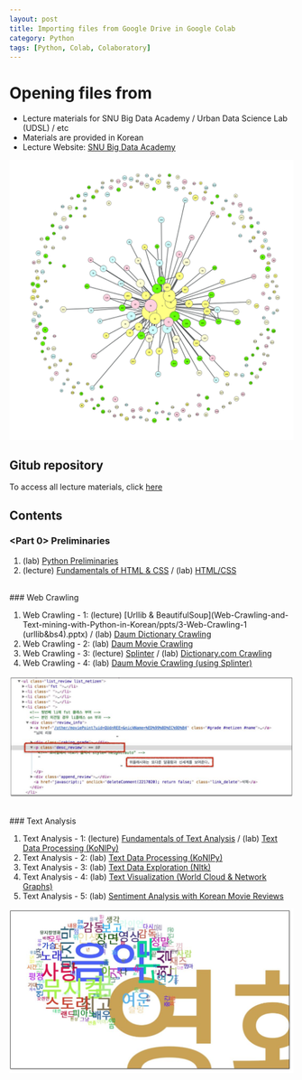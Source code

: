 ```yaml
---
layout: post
title: Importing files from Google Drive in Google Colab
category: Python
tags: [Python, Colab, Colaboratory]
---
```


# Opening files from 

* Lecture materials for SNU Big Data Academy / Urban Data Science Lab (UDSL) / etc
* Materials are provided in Korean
* Lecture Website: [SNU Big Data Academy](http://bdi.snu.ac.kr/?cat=54)


<p align = "center">
<img src ="/data/images/2018-04-16/3.png" width = "800px"/>
</p>

## Gitub repository
To access all lecture materials, click [here](https://github.com/buomsoo-kim/Web-Crawling-and-Text-mining-with-Python-in-Korean/)

## Contents

### <Part 0> Preliminaries

1. (lab) [Python Preliminaries](Web-Crawling-and-Text-mining-with-Python-in-Korean/src/1-Python-preliminaries/python-preliminaries.ipynb)
2. (lecture) [Fundamentals of HTML & CSS](Web-Crawling-and-Text-mining-with-Python-in-Korean/ppts/2-HTML&CSS.pptx) / (lab) [HTML/CSS](https://github.com/buomsoo-kim/Web-Crawling-and-Text-mining-with-Python-in-Korean/tree/master/src/2-html%26css)

<br>
### <Part 1> Web Crawling

1. Web Crawling - 1: (lecture) [Urllib & BeautifulSoup](Web-Crawling-and-Text-mining-with-Python-in-Korean/ppts/3-Web-Crawling-1 (urllib&bs4).pptx) / (lab) [Daum Dictionary Crawling](https://github.com/buomsoo-kim/Web-Crawling-and-Text-mining-with-Python-in-Korean/blob/master/src/3-Web-Crawling-1/web-crawling-1.ipynb)
2. Web Crawling - 2: (lab) [Daum Movie Crawling](https://github.com/buomsoo-kim/Web-Crawling-and-Text-mining-with-Python-in-Korean/blob/master/src/4-Web-Crawling-2/web-crawling-2.ipynb)
3. Web Crawling - 3: (lecture) [Splinter](Web-Crawling-and-Text-mining-with-Python-in-Korean/src/5-Web-Crawling-3/web-crawling-3.ipynb) / (lab) [Dictionary.com Crawling](Web-Crawling-and-Text-mining-with-Python-in-Korean/src/5-Web-Crawling-3/web-crawling-3.ipynb)
4. Web Crawling - 4: (lab) [Daum Movie Crawling (using Splinter)](Web-Crawling-and-Text-mining-with-Python-in-Korean/src/6-Web-Crawling-4/web-crawling-4.ipynb)

<p align = "center">
<img src ="/data/images/2018-04-16/1.JPG" width = "600px"/>
</p>

<br>
### <Part 2> Text Analysis

1. Text Analysis - 1: (lecture) [Fundamentals of Text Analysis](Web-Crawling-and-Text-mining-with-Python-in-Korean/ppts/7-Text-Analysis-1.pptx) / (lab) [Text Data Processing (KoNlPy)](https://github.com/buomsoo-kim/Web-Crawling-and-Text-mining-with-Python-in-Korean/blob/master/src/7-Text-Analysis-1/text-analysis-1-.ipynb)
2. Text Analysis - 2: (lab) [Text Data Processing (KoNlPy)](https://github.com/buomsoo-kim/Web-Crawling-and-Text-mining-with-Python-in-Korean/blob/master/src/8-Text-Analysis-2/text-analysis-2.ipynb)
3. Text Analysis - 3: (lab) [Text Data Exploration (Nltk)](https://github.com/buomsoo-kim/Web-Crawling-and-Text-mining-with-Python-in-Korean/blob/master/src/9-Text-Analysis-3/text-analysis-3.ipynb)
4. Text Analysis - 4: (lab) [Text Visualization (World Cloud & Network Graphs)](https://github.com/buomsoo-kim/Web-Crawling-and-Text-mining-with-Python-in-Korean/blob/master/src/10-Text-Analysis-4/text-analysis-4.ipynb)
5. Text Analysis - 5: (lab) [Sentiment Analysis with Korean Movie Reviews](Web-Crawling-and-Text-mining-with-Python-in-Korean/src/11-Text-Analysis-5/text-analysis-5.ipynb)

<p align = "center">
<img src ="/data/images/2018-04-16/4.JPG" width = "600px"/>
</p>
